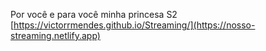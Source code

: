 
Por você e para você minha princesa S2
[https://victorrmendes.github.io/Streaming/](https://nosso-streaming.netlify.app)
